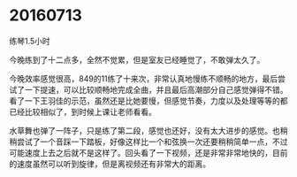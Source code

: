 # 20160713

练琴1.5小时

今晚练到了十二点多，全然不觉累，但是室友已经睡觉了，不敢弹太久了。

今晚效率感觉很高，849的11练了十来次，非常认真地慢练不顺畅的地方，最后尝试了一下提速，可以比较顺畅地完成全曲，并且最后高潮部分自己感觉弹得不错。看了一下王羽佳的示范，虽然还是比她要慢，但感觉节奏，力度以及处理等等的都已经比较相似了，到时候上课让老师看看。

水草舞也弹了一阵子，只是练了第二段，感觉也还好，没有太大进步的感觉。也稍稍尝试了一个音踩一下踏板，好像这样比一个和弦换一次还要稍稍简单一点，不过可能速度上去之后就不是这样了。回头看了一下视频，还是非常非常地快的，目前的速度虽然可以听到旋律，但是离视频还有非常大的距离。
